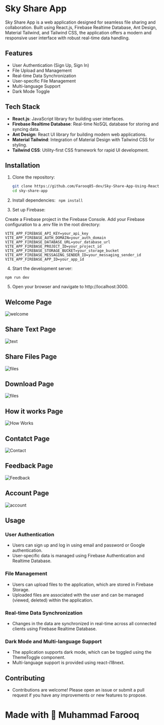# Sky Share App

Sky Share App is a web application designed for seamless file sharing and collaboration. Built using React.js, Firebase Realtime Database, Ant Design, Material Tailwind, and Tailwind CSS, the application offers a modern and responsive user interface with robust real-time data handling.

## Features

- User Authentication (Sign Up, Sign In)
- File Upload and Management
- Real-time Data Synchronization
- User-specific File Management
- Multi-language Support
- Dark Mode Toggle

## Tech Stack

- **React.js**: JavaScript library for building user interfaces.
- **Firebase Realtime Database**: Real-time NoSQL database for storing and syncing data.
- **Ant Design**: React UI library for building modern web applications.
- **Material Tailwind**: Integration of Material Design with Tailwind CSS for styling.
- **Tailwind CSS**: Utility-first CSS framework for rapid UI development.

## Installation

1. Clone the repository:

   ```bash
   git clone https://github.com/Farooq85-dev/Sky-Share-App-Using-React-JS
   cd sky-share-app
   ```

2. Install dependencies:
   ` npm install`
3. Set up Firebase:

Create a Firebase project in the Firebase Console.
Add your Firebase configuration to a .env file in the root directory:

```
VITE_APP_FIREBASE_API_KEY=your_api_key
VITE_APP_FIREBASE_AUTH_DOMAIN=your_auth_domain
VITE_APP_FIREBASE_DATABASE_URL=your_database_url
VITE_APP_FIREBASE_PROJECT_ID=your_project_id
VITE_APP_FIREBASE_STORAGE_BUCKET=your_storage_bucket
VITE_APP_FIREBASE_MESSAGING_SENDER_ID=your_messaging_sender_id
VITE_APP_FIREBASE_APP_ID=your_app_id
```

4. Start the development server:

`npm run dev `

5. Open your browser and navigate to http://localhost:3000.

## Welcome Page

![welcome](./src/assets/welcome.png)

## Share Text Page

![text](./src/assets/text.png)

## Share Files Page

![files](./src/assets/files.png)

## Download Page

![files](./src/assets/install.png)

## How it works Page

![How Works](./src/assets/howworks.png)

## Contatct Page

![Contact](./src/assets/contact.png)

## Feedback Page

![Feedback](./src/assets/feedback.png)

## Account Page

![account](./src/assets/account.png)

## Usage

### User Authentication

- Users can sign up and log in using email and password or Google authentication.
- User-specific data is managed using Firebase Authentication and Realtime Database.

### File Management

- Users can upload files to the application, which are stored in Firebase Storage.
- Uploaded files are associated with the user and can be managed (viewed, deleted) within the application.

### Real-time Data Synchronization

- Changes in the data are synchronized in real-time across all connected clients using Firebase Realtime Database.

### Dark Mode and Multi-language Support

- The application supports dark mode, which can be toggled using the ThemeToggle component.
- Multi-language support is provided using react-i18next.

## Contributing

- Contributions are welcome! Please open an issue or submit a pull request if you have any improvements or new features to propose.

# Made with 💙 Muhammad Farooq
